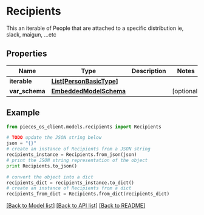 # Recipients

This an iterable of People that are attached to a specific distribution ie, slack, maigun, ...etc

## Properties
Name | Type | Description | Notes
------------ | ------------- | ------------- | -------------
**iterable** | [**List[PersonBasicType]**](PersonBasicType.md) |  | 
**var_schema** | [**EmbeddedModelSchema**](EmbeddedModelSchema.md) |  | [optional] 

## Example

```python
from pieces_os_client.models.recipients import Recipients

# TODO update the JSON string below
json = "{}"
# create an instance of Recipients from a JSON string
recipients_instance = Recipients.from_json(json)
# print the JSON string representation of the object
print Recipients.to_json()

# convert the object into a dict
recipients_dict = recipients_instance.to_dict()
# create an instance of Recipients from a dict
recipients_from_dict = Recipients.from_dict(recipients_dict)
```
[[Back to Model list]](../README.md#documentation-for-models) [[Back to API list]](../README.md#documentation-for-api-endpoints) [[Back to README]](../README.md)


